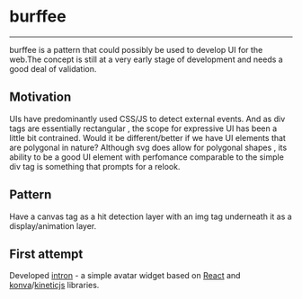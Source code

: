 # burffee
--------------

burffee is a pattern that could possibly be used to develop UI for the web.The concept is still at a very early stage of development and needs a good deal of validation.

Motivation
--------------
UIs have predominantly used CSS/JS to detect external events. And as div tags are essentially rectangular ,
the scope for expressive UI has been a little bit contrained. Would it be different/better if we have UI elements that are polygonal in nature? 
Although svg does allow for polygonal shapes , its ability to be a good UI element with perfomance comparable to the simple div tag is something
that prompts for a relook.

Pattern
--------------
Have a canvas tag as a hit detection layer with an img tag underneath it as a display/animation layer.

First attempt 
--------------
Developed [intron](https://github.com/moondram832001/intron) - a simple avatar widget based on [React](https://facebook.github.io/react/) and [konva](http://konvajs.github.io/)/[kineticjs](http://www.kineticjs.com/) libraries.

